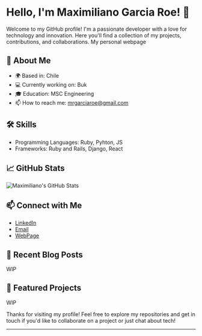 # Hello, I'm Maximiliano Garcia Roe! 👋

Welcome to my GitHub profile! I'm a passionate developer with a love for technology and innovation. Here you'll find a collection of my projects, contributions, and collaborations.
My personal webpage

## 🚀 About Me

- 🌍 Based in: Chile
- 💻 Currently working on: Buk
- 🎓 Education: MSC Engineering
- 📫 How to reach me: mrgarciaroe@gmail.com

## 🛠️ Skills

- Programming Languages: Ruby, Pyhton, JS
- Frameworks: Ruby and Rails, Django, React

## 📈 GitHub Stats

![Maximiliano's GitHub Stats](https://github-readme-stats.vercel.app/api?username=MaximilianoGarciaRoe&show_icons=true&theme=radical)

## 📫 Connect with Me

- [LinkedIn](https://www.linkedin.com/in/maximiliano-garcia-roe-295910104/)
- [Email](mailto:mrgarciaroe@gmail.com)
- [WebPage](https://www.maximilianogarcia.cl/)

## 📝 Recent Blog Posts

<!-- BLOG-POST-LIST:START -->
WIP
<!-- BLOG-POST-LIST:END -->

## 🌟 Featured Projects

WIP


Thanks for visiting my profile! Feel free to explore my repositories and get in touch if you'd like to collaborate on a project or just chat about tech!

---
